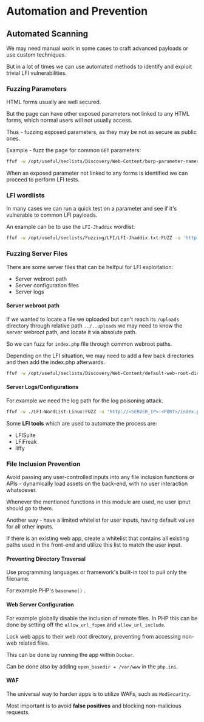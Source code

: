 # Automation and Prevention

## Automated Scanning

We may need manual work in some cases to craft advanced payloads or use custom techniques.

But in a lot of times we can use automated methods to identify and exploit trivial LFI vulnerabilities.

### Fuzzing Parameters

HTML forms usually are well secured.

But the page can have other exposed parameters not linked to any HTML forms, which normal users will not usually access.

Thus - fuzzing exposed parameters, as they may be not as secure as public ones.

Example - fuzz the page for common `GET` parameters:

```sh
ffuf -w /opt/useful/seclists/Discovery/Web-Content/burp-parameter-names.txt:FUZZ -u 'http://<SERVER_IP>:<PORT>/index.php?FUZZ=value' -fs 2287
```

When an exposed parameter not linked to any forms is identified we can proceed to perform LFI tests.

### LFI wordlists

In many cases we can run a quick test on a parameter and see if it's vulnerable to common LFI payloads.

An example can be to use the `LFI-Jhaddix` wordlist:

```sh
ffuf -w /opt/useful/seclists/Fuzzing/LFI/LFI-Jhaddix.txt:FUZZ -u 'http://<SERVER_IP>:<PORT>/index.php?language=FUZZ' -fs 2287
```

### Fuzzing Server Files

There are some server files that can be helfpul for LFI exploitation:
- Server webroot path
- Server configuration files
- Server logs

#### Server webroot path

If we wanted to locate a file we oploaded but can't reach its `/uploads` directory through relative path `../..uploads` we may need to know the server webroot path, and locate it via absolute path.

So we can fuzz for `index.php` file through common webroot paths.

Depending on the LFI situation, we may need to add a few back directories and then add the index.php afterwards.

```sh
ffuf -w /opt/useful/seclists/Discovery/Web-Content/default-web-root-directory-linux.txt:FUZZ -u 'http://<SERVER_IP>:<PORT>/index.php?language=../../../../FUZZ/index.php' -fs 2287
```

#### Server Logs/Configurations

For example we need the log path for the log poisoning attack.

```sh
ffuf -w ./LFI-WordList-Linux:FUZZ -u 'http://<SERVER_IP>:<PORT>/index.php?language=../../../../FUZZ' -fs 2287
```

Some **LFI tools** which are used to automate the process are:
- LFISuite
- LFiFreak
- liffy

### File Inclusion Prevention

Avoid passing any user-controlled inputs into any file inclusion functions or APIs - dynamically load assets on the back-end, with no user interaction whatsoever.

Whenever the mentioned functions in this module are used, no user ipnut should go to them.

Another way - have a limited whitelist for user inputs, having default values for all other inputs.

If there is an existing web app, create a whitelist that contains all existing paths used in the front-end and utilize this list to match the user input.

#### Preventing Directory Traversal

Use programming languages or framework's built-in tool to pull only the filename.

For example PHP's `basename()` .

#### Web Server Configuration

For example globally disable the inclusion of remote files. In PHP this can be done by setting off the `allow_url_fopen` and `allow_url_include`.

Lock web apps to their web root directory, preventing from accessing non-web related files.

This can be done by running the app within `Docker`. 

Can be done also by adding `open_basedir = /var/www` in the `php.ini`.

#### WAF

The universal way to harden apps is to utilize WAFs, such as `ModSecurity`.

Most important is to avoid **false positives** and blocking non-malicious requests. 